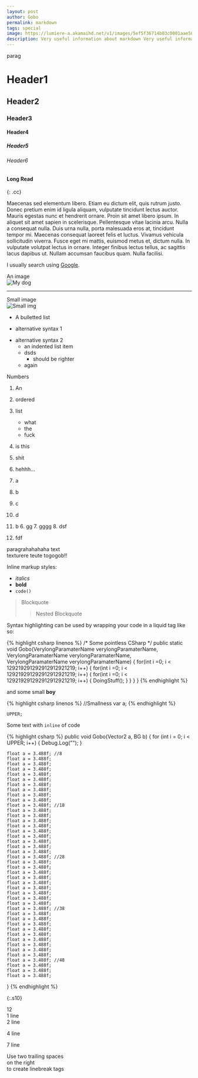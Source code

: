 ```yaml
---
layout: post
author: Gobo
permalink: markdown
tags: special
image: https://lumiere-a.akamaihd.net/v1/images/5ef5f36714b03c0001aae50b-image_5e9e80bf.jpeg
description: Very useful information about markdown Very useful information about markdown Very useful information about markdown Very useful information about markdown
---
```

parag

# Header1
## Header2
### Header3
#### Header4
##### Header5
###### Header6

#### Long Read
{: .cc}

Maecenas sed elementum libero. Etiam eu dictum elit, quis rutrum justo. Donec pretium enim id ligula aliquam, vulputate tincidunt lectus auctor. Mauris egestas nunc et hendrerit ornare. Proin sit amet libero ipsum. In aliquet sit amet sapien in scelerisque. Pellentesque vitae lacinia arcu. Nulla a consequat nulla. Duis urna nulla, porta malesuada eros at, tincidunt tempor mi. Maecenas consequat laoreet felis et luctus. Vivamus vehicula sollicitudin viverra. Fusce eget mi mattis, euismod metus et, dictum nulla. In vulputate volutpat lectus in ornare. Integer finibus lectus tellus, ac sagittis lacus dapibus ut. Nullam accumsan faucibus quam. Nulla facilisi.

I usually search using [Google](https://www.google.com "Google").

An image  
![My dog](https://imgix.bustle.com/uploads/image/2020/6/25/c40f4f62-beba-4999-89bc-4e5db415f746-nyjh7yva73721.jpg?w=2000&h=640&fit=crop&crop=faces&auto=format%2Ccompress)  

****

Small image  
![Small img](https://pbs.twimg.com/profile_images/657764538427789312/0RTxgLUw_400x400.jpg)

[//]: # ({: .cc})
* A bulletted list
- alternative syntax 1
+ alternative syntax 2
  - an indented list item
  - dsds
    - should be righter
  - again

Numbers

1. An
2. ordered
3. list
   - what
   - the
   - fuck
4. is this
5. shit
6. hehhh...

1. a
2. b
3. c
4. d
5. b
   6. gg
   7. gggg
      8. dsf
9. fdf

paragrahahahaha text  
texturere teute togogob!!

Inline markup styles: 

- _italics_
- **bold**
- `code()` 
 
> Blockquote
>> Nested Blockquote 
 
Syntax highlighting can be used by wrapping your code in a liquid tag like so:

{% highlight csharp linenos %}
/* Some pointless CSharp */
public static void Gobo(VerylongParamaterName verylongParamaterName, VerylongParamaterName verylongParamaterName, VerylongParamaterName verylongParamaterName)
{ 
    for(int i =0; i < 129219291292912912921219; i++)
    {
        for(int i =0; i < 129219291292912912921219; i++)
        {
            for(int i =0; i < 129219291292912912921219; i++)
            {
              DoingStuff();
            }
        }
    }
}
{% endhighlight %}

and some small **boy**

{% highlight csharp linenos %}
//Smallness
var a;
{% endhighlight %}

`UPPER;`

Some text with `inline` of code  

{% highlight csharp %}
public void Gobo(Vector2 a, BG b)
{
    for (int i = 0; i < UPPER; i++)
    {
        Debug.Log("");
    }

    float a = 3.488f; //8
    float a = 3.488f;
    float a = 3.488f;
    float a = 3.488f;
    float a = 3.488f;
    float a = 3.488f;
    float a = 3.488f;
    float a = 3.488f;
    float a = 3.488f;
    float a = 3.488f;
    float a = 3.488f; //18
    float a = 3.488f;
    float a = 3.488f;
    float a = 3.488f;
    float a = 3.488f;
    float a = 3.488f;
    float a = 3.488f;
    float a = 3.488f;
    float a = 3.488f;
    float a = 3.488f;
    float a = 3.488f; //28
    float a = 3.488f;
    float a = 3.488f;
    float a = 3.488f;
    float a = 3.488f;
    float a = 3.488f;
    float a = 3.488f;
    float a = 3.488f;
    float a = 3.488f;
    float a = 3.488f;
    float a = 3.488f; //38
    float a = 3.488f;
    float a = 3.488f;
    float a = 3.488f;
    float a = 3.488f;
    float a = 3.488f;
    float a = 3.488f;
    float a = 3.488f;
    float a = 3.488f;
    float a = 3.488f;
    float a = 3.488f; //48
    float a = 3.488f;
    float a = 3.488f;
    float a = 3.488f;
}
{% endhighlight %}
<p></p>{:.s10}

12  
1 line  
2 line  
  
4 line  
  
  
7 line
 
Use two trailing spaces  
on the right  
to create linebreak tags